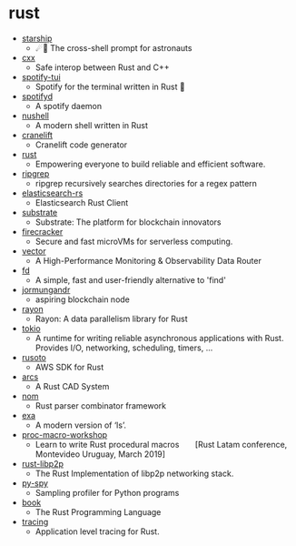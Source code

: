 # rust
- [starship](https://github.com/starship/starship)
  - ☄🌌️ The cross-shell prompt for astronauts
- [cxx](https://github.com/dtolnay/cxx)
  - Safe interop between Rust and C++
- [spotify-tui](https://github.com/Rigellute/spotify-tui)
  - Spotify for the terminal written in Rust 🚀
- [spotifyd](https://github.com/Spotifyd/spotifyd)
  - A spotify daemon
- [nushell](https://github.com/nushell/nushell)
  - A modern shell written in Rust
- [cranelift](https://github.com/bytecodealliance/cranelift)
  - Cranelift code generator
- [rust](https://github.com/rust-lang/rust)
  - Empowering everyone to build reliable and efficient software.
- [ripgrep](https://github.com/BurntSushi/ripgrep)
  - ripgrep recursively searches directories for a regex pattern
- [elasticsearch-rs](https://github.com/elastic/elasticsearch-rs)
  - Elasticsearch Rust Client
- [substrate](https://github.com/paritytech/substrate)
  - Substrate: The platform for blockchain innovators
- [firecracker](https://github.com/firecracker-microvm/firecracker)
  - Secure and fast microVMs for serverless computing.
- [vector](https://github.com/timberio/vector)
  - A High-Performance Monitoring & Observability Data Router
- [fd](https://github.com/sharkdp/fd)
  - A simple, fast and user-friendly alternative to 'find'
- [jormungandr](https://github.com/input-output-hk/jormungandr)
  - aspiring blockchain node
- [rayon](https://github.com/rayon-rs/rayon)
  - Rayon: A data parallelism library for Rust
- [tokio](https://github.com/tokio-rs/tokio)
  - A runtime for writing reliable asynchronous applications with Rust. Provides I/O, networking, scheduling, timers, ...
- [rusoto](https://github.com/rusoto/rusoto)
  - AWS SDK for Rust
- [arcs](https://github.com/Michael-F-Bryan/arcs)
  - A Rust CAD System
- [nom](https://github.com/Geal/nom)
  - Rust parser combinator framework
- [exa](https://github.com/ogham/exa)
  - A modern version of ‘ls’.
- [proc-macro-workshop](https://github.com/dtolnay/proc-macro-workshop)
  - Learn to write Rust procedural macros  [Rust Latam conference, Montevideo Uruguay, March 2019]
- [rust-libp2p](https://github.com/libp2p/rust-libp2p)
  - The Rust Implementation of libp2p networking stack.
- [py-spy](https://github.com/benfred/py-spy)
  - Sampling profiler for Python programs
- [book](https://github.com/rust-lang/book)
  - The Rust Programming Language
- [tracing](https://github.com/tokio-rs/tracing)
  - Application level tracing for Rust.
